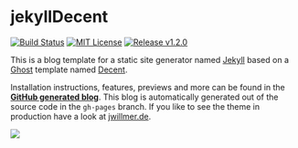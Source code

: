 # jekyllDecent
[![Build Status](https://travis-ci.org/jwillmer/jekyllDecent.svg?branch=gh-pages)](https://travis-ci.org/jwillmer/jekyllDecent) 
[![MIT License](https://img.shields.io/badge/license-MIT-green.svg)](#license)
[![Release v1.2.0](https://img.shields.io/badge/release-v1.2.0-blue.svg)](https://github.com/jwillmer/jekyllDecent/releases/tag/1.2.0)

This is a blog template for a static site generator named [Jekyll](https://jekyllrb.com/docs/home/) based on a [Ghost](https://ghost.org) template named [Decent](https://github.com/serenader2014/decent). 

Installation instructions, features, previews and more can be found in the **[GitHub generated blog](https://jwillmer.github.io/jekyllDecent)**. This blog is automatically generated out of the source code in the `gh-pages` branch. If you like to see the theme in production have a look at [jwillmer.de](https://jwillmer.de).

[![](https://raw.githubusercontent.com/jwillmer/jekyllDecent/gh-pages/media/img/2016-06-08-Readme-front-page-previewe.jpg)](https://jwillmer.github.io/jekyllDecent)
